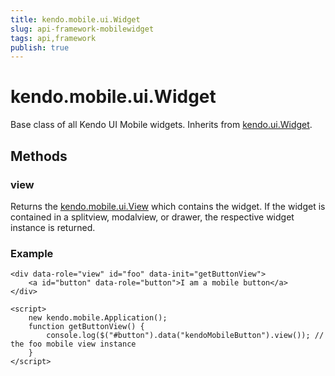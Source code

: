 ```yaml
---
title: kendo.mobile.ui.Widget
slug: api-framework-mobilewidget
tags: api,framework
publish: true
---
```


# kendo.mobile.ui.Widget

Base class of all Kendo UI Mobile widgets. Inherits from [kendo.ui.Widget](/api/framework/widget).

## Methods

### view

Returns the [kendo.mobile.ui.View](/api/mobile/view) which contains the widget. If the widget is contained in a splitview, modalview, or drawer, the respective widget instance is returned.

### Example

    <div data-role="view" id="foo" data-init="getButtonView">
        <a id="button" data-role="button">I am a mobile button</a>
    </div>

    <script>
        new kendo.mobile.Application();
        function getButtonView() {
            console.log($("#button").data("kendoMobileButton").view()); // the foo mobile view instance
        }
    </script>
